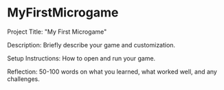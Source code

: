 # MyFirstMicrogame
Project Title: "My First Microgame" 

Description: Briefly describe your game and customization. 

Setup Instructions: How to open and run your game. 

Reflection: 50-100 words on what you learned, what worked well, and any challenges. 
